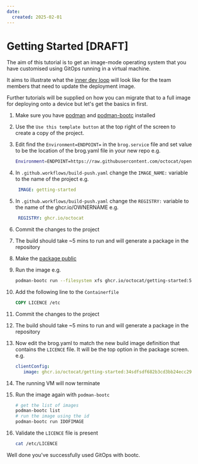 ```yaml
---
date:
  created: 2025-02-01
---
```


# Getting Started [DRAFT]

The aim of this tutorial is to get an image-mode operating system that you have customised using GitOps running in a virtual machine.

It aims to illustrate what the [inner dev loop](https://www.linkedin.com/pulse/dev-inner-outer-loop-overlap-opportunity-ben-de-st-paer-gotch/) will look like for the team members that need to update the deployment image.

Further tutorials will be supplied on how you can migrate that to a full image for deploying onto a device but let's get the basics in first.

1. Make sure you have [podman](https://podman.io/docs/installation) and [podman-bootc](https://github.com/containers/podman-bootc) installed

1. Use the `Use this template button` at the top right of the screen to create a copy of the project.

1. Edit find the `Environment=ENDPOINT=` in the `brog.service` file and set value to be the location of the  brog.yaml file in your new repo
   e.g. 
   ```bash
   Environment=ENDPOINT=https://raw.githubusercontent.com/octocat/open-coras/refs/heads/main/brog.service
   ```

1. In `.github.workflows/build-push.yaml` change the `IMAGE_NAME:` variable to the name of the project
   e.g.
   ```yaml
    IMAGE: getting-started
   ``` 


1. In `.github.workflows/build-push.yaml` change the `REGISTRY:` variable to the name of the ghcr.io/OWNERNAME
   e.g.
   ```yaml
    REGISTRY: ghcr.io/octocat
   ``` 

1. Commit the changes to the project

1. The build should take ~5 mins to run and will generate a package in the repository

1. Make the [package public](https://docs.github.com/en/packages/learn-github-packages/configuring-a-packages-access-control-and-visibility) 

1. Run the image 
   e.g. 
   ```bash
   podman-bootc run --filesystem xfs ghcr.io/octocat/getting-started:5dd152682b3cd3bb24ecc2947d78a6ac94e2c9f6
   ```

1. Add the following line to the `Containerfile`
   ```dockerfile
   COPY LICENCE /etc
   ```
1. Commit the changes to the project

1. The build should take ~5 mins to run and will generate a package in the repository

1. Now edit the brog.yaml to match the new build image definition that contains the `LICENCE` file. It will be the top option in the package screen.
   e.g. 
   ```yaml
   clientConfig:
      image: ghcr.io/octocat/getting-started:34sdfsdf682b3cd3bb24ecc2947d78a6ac94e2c9f6
   ``` 

1. The running VM will now terminate 

1. Run the image again with `podman-bootc`  
   ```bash
   # get the list of images
   podman-bootc list
   # run the image using the id
   podman-bootc run IDOFIMAGE
   ```

1. Validate the `LICENCE` file is present 
   ```bash
   cat /etc/LICENCE
   ```

Well done you've successfully used GitOps with bootc. 











